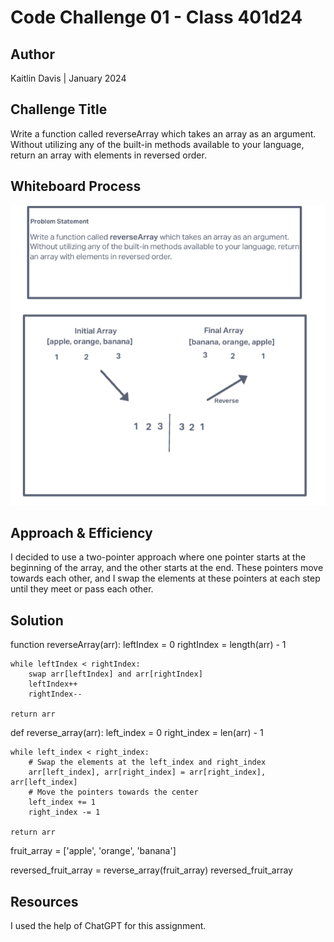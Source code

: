 # Code Challenge 01 - Class 401d24

## Author
Kaitlin Davis | January 2024

## Challenge Title
Write a function called reverseArray which takes an array as an argument. Without utilizing any of the built-in methods available to your language, return an array with elements in reversed order.

## Whiteboard Process
![Code Challenge 1 Whiteboard Image](whiteboard1.png)

## Approach & Efficiency
I decided to use a two-pointer approach where one pointer starts at the beginning of the array, and the other starts at the end. These pointers move towards each other, and I swap the elements at these pointers at each step until they meet or pass each other. 

## Solution
function reverseArray(arr):
    leftIndex = 0
    rightIndex = length(arr) - 1
    
    while leftIndex < rightIndex:
        swap arr[leftIndex] and arr[rightIndex]
        leftIndex++
        rightIndex--

    return arr



def reverse_array(arr):
    left_index = 0
    right_index = len(arr) - 1
    
    while left_index < right_index:
        # Swap the elements at the left_index and right_index
        arr[left_index], arr[right_index] = arr[right_index], arr[left_index]
        # Move the pointers towards the center
        left_index += 1
        right_index -= 1
    
    return arr

fruit_array = ['apple', 'orange', 'banana']

reversed_fruit_array = reverse_array(fruit_array)
reversed_fruit_array

## Resources
I used the help of ChatGPT for this assignment.